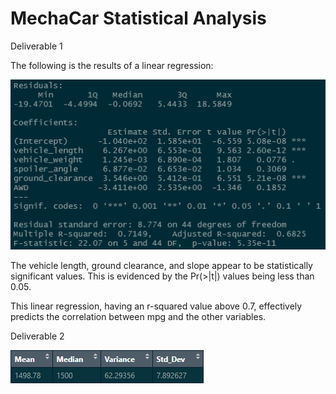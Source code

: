 # MechaCar Statistical Analysis

Deliverable 1

The following is the results of a linear regression:

![mpg_lin_reg](mpg_lin_reg.png)

The vehicle length, ground clearance, and slope appear to be statistically significant values. This is evidenced by the Pr(>|t|) values being less than 0.05.

This linear regression, having an r-squared value above 0.7, effectively predicts the correlation between mpg and the other variables.

Deliverable 2

![susp_summary](suspension_summary.png)

